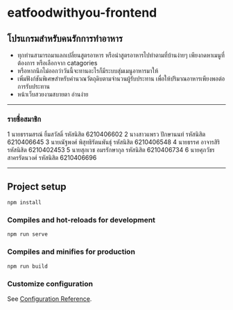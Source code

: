 # eatfoodwithyou-frontend
## โปรแกรมสำหรับคนรักการทำอาหาร

 * ทุกท่านสามารถมาแลกเปลี่ยนสูตรอาหาร หรือนำสูตรอาหารไปทำตามที่บ้านง่ายๆ เพียงกดหาเมนูที่ต้องการ หรือเลือกจาก catagories 
 * หรือหากนึกไม่ออกว่าวันนี้จะทานอะไรก็มีระบบสุ่มเมนูอาหารมาให้
 * เพิ่มฟังก์ชันพิเศษสำหรับคำนวณวัตถุดิบตามจำนวนผู้รับประทาน เพื่อให้ปริมาณอาหารเพียงพอต่อการรับประทาน
 * หน้าเว็บสวยงามสบายตา อ่านง่าย 
 
-----------------------
### รายชื่อสมาชิก 
1 นายธรรมสรณ์ ยิ้มสวัสดิ์     รหัสนิสิต 6210406602
2 นางสาวแพรว ปักษานนท์    รหัสนิสิต 6210406645
3 นายณัฐพงศ์  พิสุทธิรัตนพันธุ์ รหัสนิสิต 6210406548
4 นายธรรศ    อาจารสิริ      รหัสนิสิต 6210402453
5 นายสุภเวช   อมรรักษากุล   รหัสนิสิต 6210406734
6 นายศุภวัชร   สาครรัตนวงศ์  รหัสนิสิต 6210406696

-----------------------
## Project setup

```
npm install
```

### Compiles and hot-reloads for development

```
npm run serve
```

### Compiles and minifies for production

```
npm run build
```

### Customize configuration

See [Configuration Reference](https://cli.vuejs.org/config/).
